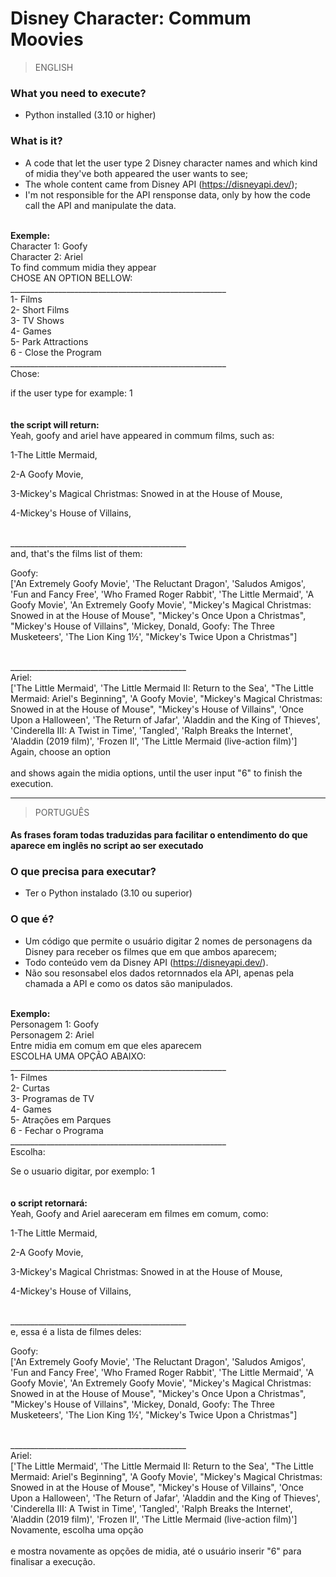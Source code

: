# Disney Character: Commum Moovies
> ENGLISH

### What you need to execute?
- Python installed (3.10 or higher)

### What is it?
- A code that let the user type 2 Disney character names and which kind of midia they've both appeared the user wants to see;
- The whole content came from Disney API (https://disneyapi.dev/);
- I'm not responsible for the API rensponse data, only by how the code call the API and manipulate the data.


<br>**Exemple:** <br>
Character 1: Goofy<br>
Character 2: Ariel<br>
To find commum midia they appear<br>
CHOSE AN OPTION BELLOW:<br>
______________________________________________________<br>
1- Films<br>
2- Short Films<br>
3- TV Shows<br>
4- Games<br>
5- Park Attractions<br>
6 - Close the Program<br>
______________________________________________________<br>
Chose: <br>

if the user type for example: 1<br>
<br>
<br>**the script will return:** <br>
Yeah, goofy and ariel have appeared in commum films, such as: <br>

1-The Little Mermaid,<br>

2-A Goofy Movie,<br>

3-Mickey's Magical Christmas: Snowed in at the House of Mouse,<br>

4-Mickey's House of Villains,<br><br>


____________________________________________<br>
and, that's the films list of them:<br>

Goofy:<br>
['An Extremely Goofy Movie', 'The Reluctant Dragon', 'Saludos Amigos', 'Fun and Fancy Free', 'Who Framed Roger Rabbit', 'The Little Mermaid', 'A Goofy Movie', 'An Extremely Goofy Movie', "Mickey's Magical Christmas: Snowed in at the House of Mouse", "Mickey's Once Upon a Christmas", "Mickey's House of Villains", 'Mickey, Donald, Goofy: The Three Musketeers', 'The Lion King 1½', "Mickey's Twice Upon a Christmas"]<br><br>

____________________________________________<br>
Ariel:<br>
['The Little Mermaid', 'The Little Mermaid II: Return to the Sea', "The Little Mermaid: Ariel's Beginning", 'A Goofy Movie', "Mickey's Magical Christmas: Snowed in at the House of Mouse", "Mickey's House of Villains", 'Once Upon a Halloween', 'The Return of Jafar', 'Aladdin and the King of Thieves', 'Cinderella III: A 
Twist in Time', 'Tangled', 'Ralph Breaks the Internet', 'Aladdin (2019 film)', 'Frozen II', 'The Little Mermaid (live-action film)']<br>
Again, choose an option<br><br>
and shows again the midia options, until the user input "6" to finish the execution.<br>

<hr>


> PORTUGUÊS
#### As frases foram todas traduzidas para facilitar o entendimento do que aparece em inglês no script ao ser executado

### O que precisa para executar?
- Ter o Python instalado (3.10 ou superior)

### O que é?
- Um código que permite o usuário digitar 2 nomes de personagens da Disney para receber os filmes que em que ambos aparecem;
- Todo conteúdo vem da Disney API (https://disneyapi.dev/).
- Não sou resonsabel elos dados retornnados ela API, apenas pela chamada a API e como os datos são manipulados.

<br>**Exemplo:** <br>
Personagem 1: Goofy<br>
Personagem 2: Ariel<br>
Entre midia em comum em que eles aparecem<br>
ESCOLHA UMA OPÇÃO ABAIXO:<br>
______________________________________________________<br>
1- Filmes<br>
2- Curtas<br>
3- Programas de TV<br>
4- Games<br>
5- Atrações em Parques<br>
6 - Fechar o Programa<br>
______________________________________________________<br>
Escolha: <br>

Se o usuario digitar, por exemplo: 1<br>
<br>
<br>**o script retornará:** <br>
Yeah, Goofy and Ariel aareceram em filmes em comum, como: <br>

1-The Little Mermaid,<br>

2-A Goofy Movie,<br>

3-Mickey's Magical Christmas: Snowed in at the House of Mouse,<br>

4-Mickey's House of Villains,<br><br>


____________________________________________<br>
e, essa é a lista de filmes deles:<br>

Goofy:<br>
['An Extremely Goofy Movie', 'The Reluctant Dragon', 'Saludos Amigos', 'Fun and Fancy Free', 'Who Framed Roger Rabbit', 'The Little Mermaid', 'A Goofy Movie', 'An Extremely Goofy Movie', "Mickey's Magical Christmas: Snowed in at the House of Mouse", "Mickey's Once Upon a Christmas", "Mickey's House of Villains", 'Mickey, Donald, Goofy: The Three Musketeers', 'The Lion King 1½', "Mickey's Twice Upon a Christmas"]<br><br>

____________________________________________<br>
Ariel:<br>
['The Little Mermaid', 'The Little Mermaid II: Return to the Sea', "The Little Mermaid: Ariel's Beginning", 'A Goofy Movie', "Mickey's Magical Christmas: Snowed in at the House of Mouse", "Mickey's House of Villains", 'Once Upon a Halloween', 'The Return of Jafar', 'Aladdin and the King of Thieves', 'Cinderella III: A 
Twist in Time', 'Tangled', 'Ralph Breaks the Internet', 'Aladdin (2019 film)', 'Frozen II', 'The Little Mermaid (live-action film)']<br>
Novamente, escolha uma opção<br><br>
e mostra novamente as opções de midia, até o usuário inserir "6" para finalisar a execução.<br>
